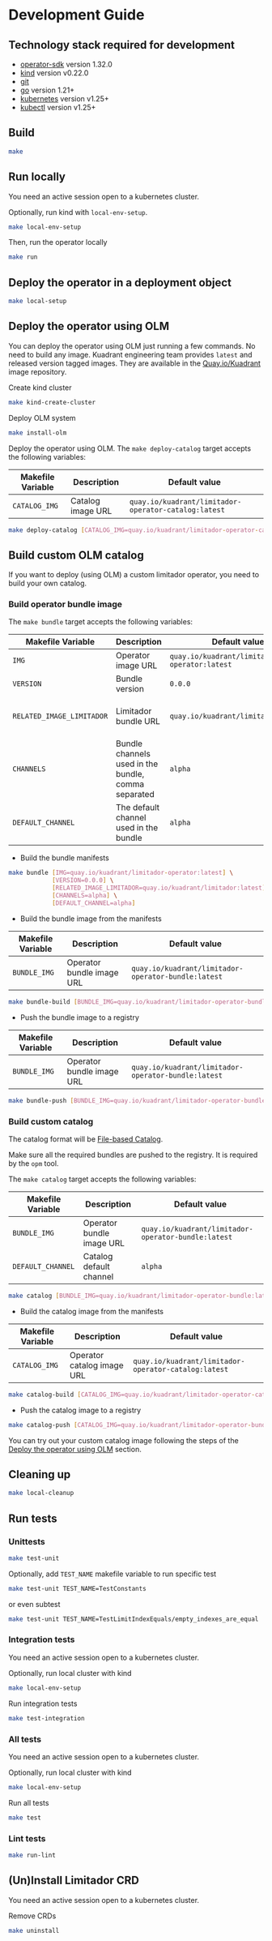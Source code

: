 # Development Guide

## Technology stack required for development

* [operator-sdk] version 1.32.0
* [kind] version v0.22.0
* [git][git_tool]
* [go] version 1.21+
* [kubernetes] version v1.25+
* [kubectl] version v1.25+

## Build

```sh
make
```

## Run locally

You need an active session open to a kubernetes cluster.

Optionally, run kind with `local-env-setup`.

```sh
make local-env-setup
```

Then, run the operator locally

```sh
make run
```

## Deploy the operator in a deployment object

```sh
make local-setup
```

## Deploy the operator using OLM

You can deploy the operator using OLM just running a few commands.
No need to build any image. Kuadrant engineering team provides `latest` and
released version tagged images. They are available in
the [Quay.io/Kuadrant](https://quay.io/organization/kuadrant) image repository.

Create kind cluster

```sh
make kind-create-cluster
```

Deploy OLM system

```sh
make install-olm
```

Deploy the operator using OLM. The `make deploy-catalog` target accepts the following variables:

| **Makefile Variable** | **Description**   | **Default value**                                    |
|-----------------------|-------------------|------------------------------------------------------|
| `CATALOG_IMG`         | Catalog image URL | `quay.io/kuadrant/limitador-operator-catalog:latest` |

```sh
make deploy-catalog [CATALOG_IMG=quay.io/kuadrant/limitador-operator-catalog:latest]
```

## Build custom OLM catalog

If you want to deploy (using OLM) a custom limitador operator, you need to build your own catalog.

### Build operator bundle image

The `make bundle` target accepts the following variables:

| **Makefile Variable**     | **Description**      | **Default value**                            | **Notes**                                                                |
|---------------------------|----------------------|----------------------------------------------|--------------------------------------------------------------------------|
| `IMG`                     | Operator image URL   | `quay.io/kuadrant/limitador-operator:latest` |                                                                          |
| `VERSION`                 | Bundle version       | `0.0.0`                                      |                                                                          |
| `RELATED_IMAGE_LIMITADOR` | Limitador bundle URL | `quay.io/kuadrant/limitador:latest`          | `LIMITADOR_VERSION` var could be use to build this URL providing the tag |
| `CHANNELS`                | Bundle channels used in the bundle, comma separated                 | `alpha`                                                                  |
| `DEFAULT_CHANNEL`         | The default channel used in the bundle                              | `alpha`                                                                  |

* Build the bundle manifests

```bash
make bundle [IMG=quay.io/kuadrant/limitador-operator:latest] \
            [VERSION=0.0.0] \
            [RELATED_IMAGE_LIMITADOR=quay.io/kuadrant/limitador:latest] \
            [CHANNELS=alpha] \
            [DEFAULT_CHANNEL=alpha]
```

* Build the bundle image from the manifests

| **Makefile Variable** | **Description**           | **Default value**                                   |
|-----------------------|---------------------------|-----------------------------------------------------|
| `BUNDLE_IMG`          | Operator bundle image URL | `quay.io/kuadrant/limitador-operator-bundle:latest` |

```sh
make bundle-build [BUNDLE_IMG=quay.io/kuadrant/limitador-operator-bundle:latest]
```

* Push the bundle image to a registry

| **Makefile Variable** | **Description**           | **Default value**                                   |
|-----------------------|---------------------------|-----------------------------------------------------|
| `BUNDLE_IMG`          | Operator bundle image URL | `quay.io/kuadrant/limitador-operator-bundle:latest` |

```sh
make bundle-push [BUNDLE_IMG=quay.io/kuadrant/limitador-operator-bundle:latest]
```

### Build custom catalog

The catalog format will be [File-based Catalog](https://olm.operatorframework.io/docs/reference/file-based-catalogs/).

Make sure all the required bundles are pushed to the registry. It is required by the `opm` tool.

The `make catalog` target accepts the following variables:

| **Makefile Variable** | **Description**           | **Default value**                                   |
|-----------------------|---------------------------|-----------------------------------------------------|
| `BUNDLE_IMG`          | Operator bundle image URL | `quay.io/kuadrant/limitador-operator-bundle:latest` |
| `DEFAULT_CHANNEL`     | Catalog default channel   | `alpha`                                             |

```sh
make catalog [BUNDLE_IMG=quay.io/kuadrant/limitador-operator-bundle:latest] [DEFAULT_CHANNEL=alpha]
```

* Build the catalog image from the manifests

| **Makefile Variable** | **Description**            | **Default value**                                    |
|-----------------------|----------------------------|------------------------------------------------------|
| `CATALOG_IMG`         | Operator catalog image URL | `quay.io/kuadrant/limitador-operator-catalog:latest` |

```sh
make catalog-build [CATALOG_IMG=quay.io/kuadrant/limitador-operator-catalog:latest]
```

* Push the catalog image to a registry

```sh
make catalog-push [CATALOG_IMG=quay.io/kuadrant/limitador-operator-bundle:latest]
```

You can try out your custom catalog image following the steps of the
[Deploy the operator using OLM](#deploy-the-operator-using-olm) section.

## Cleaning up

```sh
make local-cleanup
```

## Run tests

### Unittests

```sh
make test-unit
```

Optionally, add `TEST_NAME` makefile variable to run specific test

```sh
make test-unit TEST_NAME=TestConstants
```

or even subtest

```sh
make test-unit TEST_NAME=TestLimitIndexEquals/empty_indexes_are_equal
```

### Integration tests

You need an active session open to a kubernetes cluster.

Optionally, run local cluster with kind

```sh
make local-env-setup
```

Run integration tests

```sh
make test-integration
```

### All tests

You need an active session open to a kubernetes cluster.

Optionally, run local cluster with kind

```sh
make local-env-setup
```

Run all tests

```sh
make test
```

### Lint tests

```sh
make run-lint
```

## (Un)Install Limitador CRD

You need an active session open to a kubernetes cluster.

Remove CRDs

```sh
make uninstall
```

[git_tool]:https://git-scm.com/downloads
[operator-sdk]:https://github.com/operator-framework/operator-sdk
[go]:https://golang.org/
[kind]:https://kind.sigs.k8s.io/
[kubernetes]:https://kubernetes.io/
[kubectl]:https://kubernetes.io/docs/tasks/tools/#kubectl
